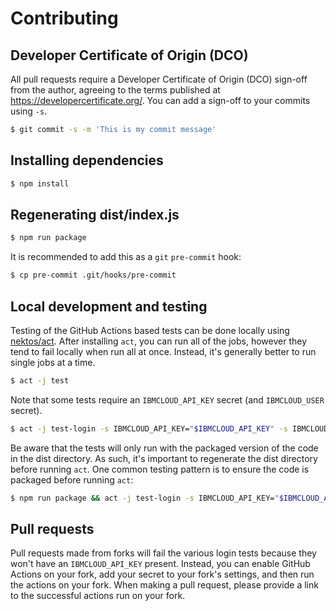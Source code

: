 # Contributing

## Developer Certificate of Origin (DCO)

All pull requests require a Developer Certificate of Origin (DCO) sign-off from the author, agreeing to the terms published at https://developercertificate.org/. You can add a sign-off to your commits using `-s`.

```bash
$ git commit -s -m 'This is my commit message'
```

## Installing dependencies

```bash
$ npm install
```

## Regenerating dist/index.js

```bash
$ npm run package
```

It is recommended to add this as a `git` `pre-commit` hook:

```bash
$ cp pre-commit .git/hooks/pre-commit
```

## Local development and testing

Testing of the GitHub Actions based tests can be done locally using [nektos/act](https://github.com/nektos/act). After installing `act`, you can run all of the jobs, however they tend to fail locally when run all at once. Instead, it's generally better to run single jobs at a time.

```bash
$ act -j test
```

Note that some tests require an `IBMCLOUD_API_KEY` secret (and `IBMCLOUD_USER` secret).

```bash
$ act -j test-login -s IBMCLOUD_API_KEY="$IBMCLOUD_API_KEY" -s IBMCLOUD_USER="$IBMCLOUD_USER"
```

Be aware that the tests will only run with the packaged version of the code in the dist directory. As such, it's important to regenerate the dist directory before running `act`. One common testing pattern is to ensure the code is packaged before running `act`:

```bash
$ npm run package && act -j test-login -s IBMCLOUD_API_KEY="$IBMCLOUD_API_KEY" -s IBMCLOUD_USER="$IBMCLOUD_USER"
```

## Pull requests

Pull requests made from forks will fail the various login tests because they won't have an `IBMCLOUD_API_KEY` present. Instead, you can enable GitHub Actions on your fork, add your secret to your fork's settings, and then run the actions on your fork. When making a pull request, please provide a link to the successful actions run on your fork.
